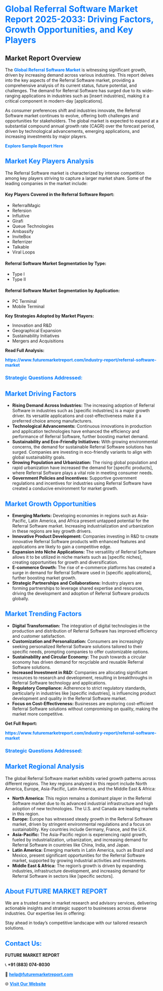 <h1 style="color: #007BFF;">Global Referral Software Market Report 2025-2033: Driving Factors, Growth Opportunities, and Key Players</h1>

<section id="overview">
<h2>Market Report Overview</h2>
<p>The <a href="https://www.futuremarketreport.com/industry-report/referral-software-market" style="color: #007BFF; text-decoration: none;"><strong>Global Referral Software Market</strong></a> is witnessing significant growth, driven by increasing demand across various industries. This report delves into the key aspects of the Referral Software market, providing a comprehensive analysis of its current status, future potential, and challenges. The demand for Referral Software has surged due to its wide-ranging applications in industries such as [insert industries], making it a critical component in modern-day [applications].</p>
<p>As consumer preferences shift and industries innovate, the Referral Software market continues to evolve, offering both challenges and opportunities for stakeholders. The global market is expected to expand at a substantial compound annual growth rate (CAGR) over the forecast period, driven by technological advancements, emerging applications, and increasing investments by major players.</p>
</section>

<section id="overview">
<p><a href="https://www.futuremarketreport.com/request-sample/reportId=100951" style="color: #007BFF; text-decoration: none;"><strong>Explore Sample Report Here</strong></a></p>
</section>

<section id="key-players">
<h2 style="color: #007BFF;">Market Key Players Analysis</h2>
<p>The Referral Software market is characterized by intense competition among key players striving to capture a larger market share. Some of the leading companies in the market include:</p>
<h4>Key Players Covered in the Referral Software Report:</h4>
<ul><li>ReferralMagic</li><li>Refersion</li><li>Influitive</li><li>Girafi</li><li>Queue Technologies</li><li>Ambassify</li><li>InviteBox</li><li>Referrizer</li><li>Talkable</li><li>Viral Loops</li></ul>
<h4>Referral Software Market Segmentation by Type:</h4>
<ul><li>Type I</li><li>Type II</li></ul>

<h4>Referral Software Market Segmentation by Application:</h4>
<ul><li>PC Terminal</li><li>Mobile Terminal</li></ul>
<p><strong>Key Strategies Adopted by Market Players:</strong></p>
<ul>
<li>Innovation and R&D</li>
<li>Geographical Expansion</li>
<li>Sustainability Initiatives</li>
<li>Mergers and Acquisitions</li>
</ul>
</section>

<section>
<p><strong>Read Full Analysis: </strong></p><a href="https://www.futuremarketreport.com/industry-report/referral-software-market" style="color: #007BFF; text-decoration: none;"><strong>https://www.futuremarketreport.com/industry-report/referral-software-market</strong></a>
<h3 style="color: #007BFF;">Strategic Questions Addressed:</h3>
</section>

<section id="driving-factors">
<h2 style="color: #007BFF;">Market Driving Factors</h2>
<ul>
<li><strong>Rising Demand Across Industries:</strong> The increasing adoption of Referral Software in industries such as [specific industries] is a major growth driver. Its versatile applications and cost-effectiveness make it a preferred choice among manufacturers.</li>
<li><strong>Technological Advancements:</strong> Continuous innovations in production and application technologies have enhanced the efficiency and performance of Referral Software, further boosting market demand.</li>
<li><strong>Sustainability and Eco-Friendly Initiatives:</strong> With growing environmental concerns, the demand for sustainable Referral Software solutions has surged. Companies are investing in eco-friendly variants to align with global sustainability goals.</li>
<li><strong>Growing Population and Urbanization:</strong> The rising global population and rapid urbanization have increased the demand for [specific products], where Referral Software plays a vital role in meeting consumer needs.</li>
<li><strong>Government Policies and Incentives:</strong> Supportive government regulations and incentives for industries using Referral Software have created a conducive environment for market growth.</li>
</ul>
</section>

<section id="growth-opportunities">
<h2 style="color: #007BFF;">Market Growth Opportunities</h2>
<ul>
<li><strong>Emerging Markets:</strong> Developing economies in regions such as Asia-Pacific, Latin America, and Africa present untapped potential for the Referral Software market. Increasing industrialization and urbanization in these regions are key growth drivers.</li>
<li><strong>Innovative Product Development:</strong> Companies investing in R&D to create innovative Referral Software products with enhanced features and applications are likely to gain a competitive edge.</li>
<li><strong>Expansion into Niche Applications:</strong> The versatility of Referral Software allows it to be utilized in niche markets such as [specific niches], creating opportunities for growth and diversification.</li>
<li><strong>E-commerce Growth:</strong> The rise of e-commerce platforms has created a surge in demand for Referral Software used in [specific applications], further boosting market growth.</li>
<li><strong>Strategic Partnerships and Collaborations:</strong> Industry players are forming partnerships to leverage shared expertise and resources, driving the development and adoption of Referral Software products globally.</li>
</ul>
</section>

<section id="trending-factors">
<h2 style="color: #007BFF;">Market Trending Factors</h2>
<ul>
<li><strong>Digital Transformation:</strong> The integration of digital technologies in the production and distribution of Referral Software has improved efficiency and customer satisfaction.</li>
<li><strong>Customization and Personalization:</strong> Consumers are increasingly seeking personalized Referral Software solutions tailored to their specific needs, prompting companies to offer customizable options.</li>
<li><strong>Sustainability and Circular Economy:</strong> The push towards a circular economy has driven demand for recyclable and reusable Referral Software solutions.</li>
<li><strong>Increased Investment in R&D:</strong> Companies are allocating significant resources to research and development, resulting in breakthroughs in Referral Software technology and applications.</li>
<li><strong>Regulatory Compliance:</strong> Adherence to strict regulatory standards, particularly in industries like [specific industries], is influencing product development and quality in the Referral Software market.</li>
<li><strong>Focus on Cost-Effectiveness:</strong> Businesses are exploring cost-efficient Referral Software solutions without compromising on quality, making the market more competitive.</li>
</ul>
</section>

<section>
<p><strong>Get Full Report: </strong></p><a href="https://www.futuremarketreport.com/industry-report/referral-software-market" style="color: #007BFF; text-decoration: none;"><strong>https://www.futuremarketreport.com/industry-report/referral-software-market</strong></a>
<h3 style="color: #007BFF;">Strategic Questions Addressed:</h3>
</section>


<section id="regional-analysis">
<h2 style="color: #007BFF;">Market Regional Analysis</h2>
<p>The global Referral Software market exhibits varied growth patterns across different regions. The key regions analyzed in this report include North America, Europe, Asia-Pacific, Latin America, and the Middle East & Africa:</p>
<ul>
<li><strong>North America:</strong> This region remains a dominant player in the Referral Software market due to its advanced industrial infrastructure and high adoption of new technologies. The U.S. and Canada are leading markets in this region.</li>
<li><strong>Europe:</strong> Europe has witnessed steady growth in the Referral Software market, driven by stringent environmental regulations and a focus on sustainability. Key countries include Germany, France, and the U.K.</li>
<li><strong>Asia-Pacific:</strong> The Asia-Pacific region is experiencing rapid growth, fueled by industrialization, urbanization, and increasing demand for Referral Software in countries like China, India, and Japan.</li>
<li><strong>Latin America:</strong> Emerging markets in Latin America, such as Brazil and Mexico, present significant opportunities for the Referral Software market, supported by growing industrial activities and investments.</li>
<li><strong>Middle East & Africa:</strong> The region’s growth is driven by expanding industries, infrastructure development, and increasing demand for Referral Software in sectors like [specific sectors].</li>
</ul>
</section>

<footer>
<h2 style="color: #007BFF;">About FUTURE MARKET REPORT</h2>
<p>We are a trusted name in market research and advisory services, delivering actionable insights and strategic support to businesses across diverse industries. Our expertise lies in offering:</p>

<p>Stay ahead in today’s competitive landscape with our tailored research solutions.</p>

<h2 style="color: #007BFF;">Contact Us:</h2>
<p><strong>FUTURE MARKET REPORT</strong></p>
<p>📞 <strong>+91 (883) 074-8030</strong></p>
<p>📧 <strong><a href="mailto:help@futuremarketreport.com" style="color: #007BFF;">help@futuremarketreport.com</a></strong></p>
<p>🌐 <strong><a href="https://www.futuremarketreport.com/" style="color: #007BFF;">Visit Our Website</a></strong></p>
</footer>